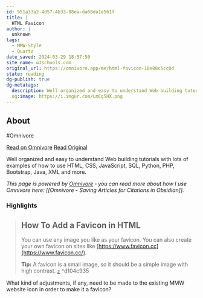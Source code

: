 ```yaml
---
id: 951a33a2-4d57-4b33-88ea-da68da1e561f
title: |
  HTML Favicon
author: |
  unknown
tags:
  - MMW-Style
  - Quartz
date_saved: 2024-03-29 18:57:50
site_name: w3schools.com
original_url: https://omnivore.app/me/html-favicon-18e88c5cc0d
state: reading
dg-publish: true
dg-metatags:
  description: Well organized and easy to understand Web building tutorials with lots of examples of how to use HTML, CSS, JavaScript, SQL, Python, PHP, Bootstrap, Java, XML and more.
  og:image: https://i.imgur.com/LmCg5HX.png
---
```


## About

#Omnivore

[Read on Omnivore](https://omnivore.app/me/html-favicon-18e88c5cc0d)
[Read Original](https://www.w3schools.com/html/html_favicon.asp)

Well organized and easy to understand Web building tutorials with lots of examples of how to use HTML, CSS, JavaScript, SQL, Python, PHP, Bootstrap, Java, XML and more.

_This page is powered by [Omnivore](https://omnivore.app) ‐ you can read more about how I use Omnivore here: [[Omnivore - Saving Articles for Citations in Obsidian]]._

### Highlights

> ## How To Add a Favicon in HTML
> 
> You can use any image you like as your favicon. You can also create your own favicon on sites like [https://www.favicon.cc](https://www.favicon.cc/).
> 
> **Tip:** A favicon is a small image, so it should be a simple image with high contrast. [⤴️](https://omnivore.app/me/html-favicon-18e88c5cc0d#d104c935-fbfc-455b-b08f-52aead4ef14a)  ^d104c935

What kind of adjustments, if any, need to be made to the existing MMW website icon in order to make it a favicon?

